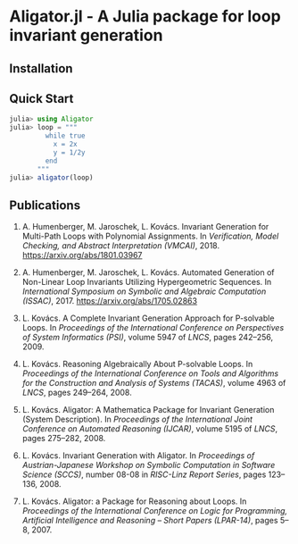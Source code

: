# Aligator.jl - A Julia package for loop invariant generation

## Installation

## Quick Start

```julia
julia> using Aligator
julia> loop = """
         while true
           x = 2x
           y = 1/2y
         end
       """
julia> aligator(loop)
```

## Publications

1. A. Humenberger, M. Jaroschek, L. Kovács. Invariant Generation for Multi-Path Loops with Polynomial Assignments. In *Verification, Model Checking, and Abstract Interpretation (VMCAI)*, 2018.
<https://arxiv.org/abs/1801.03967>

1. A. Humenberger, M. Jaroschek, L. Kovács. Automated Generation of Non-Linear Loop Invariants Utilizing Hypergeometric Sequences. In *International Symposium on Symbolic and Algebraic Computation (ISSAC)*, 2017.
<https://arxiv.org/abs/1705.02863>

2. L. Kovács. A Complete Invariant Generation Approach for P-solvable Loops. In *Proceedings of the International Conference on Perspectives of System Informatics (PSI)*, volume 5947 of *LNCS*, pages 242–256, 2009.

3. L. Kovács. Reasoning Algebraically About P-solvable Loops. In *Proceedings of the International Conference on Tools and Algorithms for the Construction and Analysis of Systems (TACAS)*, volume 4963 of *LNCS*, pages 249–264, 2008.

4. L. Kovács. Aligator: A Mathematica Package for Invariant Generation (System Description). In *Proceedings of the International Joint Conference on Automated Reasoning (IJCAR)*, volume 5195 of *LNCS*, pages 275–282, 2008.

5. L. Kovács. Invariant Generation with Aligator. In *Proceedings of Austrian-Japanese Workshop on Symbolic Computation in Software Science (SCCS)*, number 08-08 in *RISC-Linz Report Series*, pages 123–136, 2008.

6. L. Kovács. Aligator: a Package for Reasoning about Loops. In *Proceedings of the International Conference on Logic for Programming, Artificial Intelligence and Reasoning – Short Papers (LPAR-14)*, pages 5–8, 2007.
